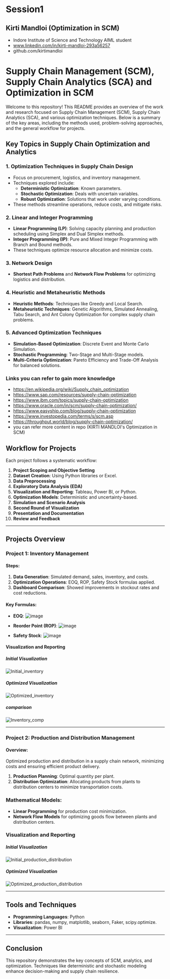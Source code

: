 # Session1


## Kirti Mandloi (Optimization in SCM)
   - Indore Institute of Science and Technology AIML student
   - www.linkedin.com/in/kirti-mandloi-293a56257
   - github.com/kirtimandloi
     
# Supply Chain Management (SCM), Supply Chain Analytics (SCA) and Optimization in SCM

Welcome to this repository! This README provides an overview of the work and research focused on Supply Chain Management (SCM), Supply Chain Analytics (SCA), and various optimization techniques. Below is a summary of the key areas, including the methods used, problem-solving approaches, and the general workflow for projects.

## Key Topics in Supply Chain Optimization and Analytics

### 1. **Optimization Techniques in Supply Chain Design**
   - Focus on procurement, logistics, and inventory management.
   - Techniques explored include:
     - **Deterministic Optimization**: Known parameters.
     - **Stochastic Optimization**: Deals with uncertain variables.
     - **Robust Optimization**: Solutions that work under varying conditions.
   - These methods streamline operations, reduce costs, and mitigate risks.

### 2. **Linear and Integer Programming**
   - **Linear Programming (LP)**: Solving capacity planning and production scheduling using Simplex and Dual Simplex methods.
   - **Integer Programming (IP)**: Pure and Mixed Integer Programming with Branch and Bound methods.
   - These techniques optimize resource allocation and minimize costs.

### 3. **Network Design**
   - **Shortest Path Problems** and **Network Flow Problems** for optimizing logistics and distribution.

### 4. **Heuristic and Metaheuristic Methods**
   - **Heuristic Methods**: Techniques like Greedy and Local Search.
   - **Metaheuristic Techniques**: Genetic Algorithms, Simulated Annealing, Tabu Search, and Ant Colony Optimization for complex supply chain problems.

### 5. **Advanced Optimization Techniques**
   - **Simulation-Based Optimization**: Discrete Event and Monte Carlo Simulation.
   - **Stochastic Programming**: Two-Stage and Multi-Stage models.
   - **Multi-Criteria Optimization**: Pareto Efficiency and Trade-Off Analysis for balanced solutions.

### Links you can refer to gain more knowledge

   - https://en.wikipedia.org/wiki/Supply_chain_optimization
   - https://www.sap.com/resources/supply-chain-optimization
   - https://www.ibm.com/topics/supply-chain-optimization
   - https://www.oracle.com/in/scm/supply-chain-optimization/
   - https://www.easyship.com/blog/supply-chain-optimization
   - https://www.investopedia.com/terms/s/scm.asp
   - https://throughput.world/blog/supply-chain-optimization/
   - you can refer more content in repo (KIRTI MANDLOI's Optimization in SCM)

## Workflow for Projects

Each project follows a systematic workflow:

1. **Project Scoping and Objective Setting**
2. **Dataset Creation**: Using Python libraries or Excel.
3. **Data Preprocessing**
4. **Exploratory Data Analysis (EDA)**
5. **Visualization and Reporting**: Tableau, Power BI, or Python.
6. **Optimization Models**: Deterministic and uncertainty-based.
7. **Simulation and Scenario Analysis**
8. **Second Round of Visualization**
9. **Presentation and Documentation**
10. **Review and Feedback**

---

## Projects Overview

### Project 1: Inventory Management

#### Steps:
1. **Data Generation**: Simulated demand, sales, inventory, and costs.
2. **Optimization Operations**: EOQ, ROP, Safety Stock formulas applied.
3. **Dashboard Comparison**: Showed improvements in stockout rates and cost reductions.

#### Key Formulas:
- **EOQ**: 
  ![image](https://github.com/user-attachments/assets/b4e2ffdf-4e48-46a9-9f62-1b5c00a2fd4a)

- **Reorder Point (ROP)**:
  ![image](https://github.com/user-attachments/assets/06d9281e-fdab-49a3-a06c-40d3a950777b)

- **Safety Stock**: 
  ![image](https://github.com/user-attachments/assets/2c53ea4e-0a7c-47cd-8d69-4973d89609dd)


#### Visualization and Reporting

##### Initial Visualization
![Initial_inventory](https://github.com/user-attachments/assets/9f7164e5-b929-44d2-aa64-e7936b76166d)

##### Optimized Visualization
![Optimized_inventory](https://github.com/user-attachments/assets/44356b9d-499b-4195-a0e0-04fc969f12e9)

##### comparison
![Inventory_comp](https://github.com/user-attachments/assets/345236f0-0c7d-4e9a-a678-65ff710f4f70)

---

### Project 2: Production and Distribution Management

#### Overview:
Optimized production and distribution in a supply chain network, minimizing costs and ensuring efficient product delivery.

1. **Production Planning**: Optimal quantity per plant.
2. **Distribution Optimization**: Allocating products from plants to distribution centers to minimize transportation costs.

### Mathematical Models:
- **Linear Programming** for production cost minimization.
- **Network Flow Models** for optimizing goods flow between plants and distribution centers.

### Visualization and Reporting

##### Initial Visualization
![Initial_production_distribution](https://github.com/user-attachments/assets/b7296303-62eb-4360-b98d-fd156c7b25a9)

##### Optimized Visualization
![Optimized_production_distribution](https://github.com/user-attachments/assets/bbe8c0ed-d563-4c2a-b055-288ca227d7c6)

---

## Tools and Techniques

- **Programming Languages**: Python
- **Libraries**: pandas, numpy, matplotlib, seaborn, Faker, scipy.optimize.
- **Visualization**: Power BI

---

## Conclusion

This repository demonstrates the key concepts of SCM, analytics, and optimization. Techniques like deterministic and stochastic modeling enhance decision-making and supply chain resilience.


